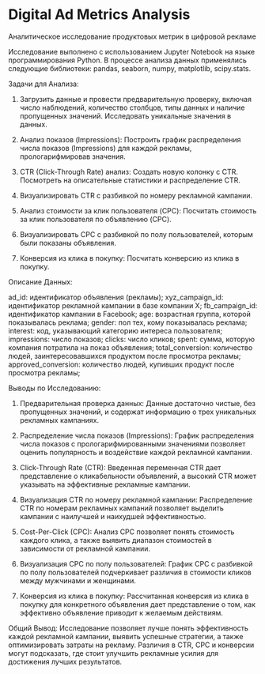 # Digital Ad Metrics Analysis
Аналитическое исследование продуктовых метрик в цифровой рекламе

Исследование выполнено с использованием Jupyter Notebook на языке программирования Python. В процессе анализа данных применялись следующие библиотеки: pandas, seaborn, numpy, matplotlib, scipy.stats.

Задачи для Анализа:

1) Загрузить данные и провести предварительную проверку, включая число наблюдений, количество столбцов, типы данных и наличие пропущенных значений. Исследовать уникальные значения в данных.

2) Анализ показов (Impressions): Построить график распределения числа показов (Impressions) для каждой рекламы, прологарифмировав значения.

3) CTR (Click-Through Rate) анализ: Создать новую колонку с CTR. Посмотреть на описательные статистики и распределение CTR.

4) Визуализировать CTR с разбивкой по номеру рекламной кампании.

5) Анализ стоимости за клик пользователя (CPC): Посчитать стоимость за клик пользователя по объявлению (CPC).

6) Визуализировать CPC с разбивкой по полу пользователей, которым были показаны объявления.

7) Конверсия из клика в покупку: Посчитать конверсию из клика в покупку.

Описание Данных:

ad_id: идентификатор объявления (рекламы);
xyz_campaign_id: идентификатор рекламной кампании в базе компании X;
fb_campaign_id: идентификатор кампании в Facebook;
age: возрастная группа, которой показывалась реклама;
gender: пол тех, кому показывалась реклама;
interest: код, указывающий категорию интереса пользователя;
impressions: число показов;
clicks: число кликов;
spent: сумма, которую компания потратила на показ объявления;
total_conversion: количество людей, заинтересовавшихся продуктом после просмотра рекламы;
approved_conversion: количество людей, купивших продукт после просмотра рекламы;


Выводы по Исследованию:

1) Предварительная проверка данных:
Данные достаточно чистые, без пропущенных значений, и содержат информацию о трех уникальных рекламных кампаниях.

2) Распределение числа показов (Impressions):
График распределения числа показов с прологарифмированными значениями позволяет оценить популярность и воздействие каждой рекламной кампании.

3) Click-Through Rate (CTR):
Введенная переменная CTR дает представление о кликабельности объявлений, а высокий CTR может указывать на эффективные рекламные кампании.

4) Визуализация CTR по номеру рекламной кампании:
Распределение CTR по номерам рекламных кампаний позволяет выделить кампании с наилучшей и наихудшей эффективностью.

5) Cost-Per-Click (CPC):
Анализ CPC позволяет понять стоимость каждого клика, а также выявить диапазон стоимостей в зависимости от рекламной кампании.

6) Визуализация CPC по полу пользователей:
График CPC с разбивкой по полу пользователей подчеркивает различия в стоимости кликов между мужчинами и женщинами.

7) Конверсия из клика в покупку:
Рассчитанная конверсия из клика в покупку для конкретного объявления дает представление о том, как эффективно объявление приводит к желаемым действиям.



Общий Вывод: 
Исследование позволяет лучше понять эффективность каждой рекламной кампании, выявить успешные стратегии, а также оптимизировать затраты на рекламу. Различия в CTR, CPC и конверсии могут подсказать, где стоит улучшить рекламные усилия для достижения лучших результатов.
